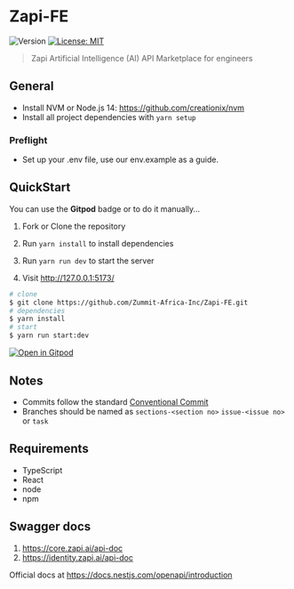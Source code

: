 # Zapi-FE
<p>
  <img alt="Version" src="https://img.shields.io/badge/version-0.1.0-blue.svg?cacheSeconds=2592000" />
  <a href="#" target="_blank">
    <img alt="License: MIT" src="https://img.shields.io/badge/License-MIT-yellow.svg" />
  </a>
</p>

> Zapi Artificial Intelligence (AI) API Marketplace for engineers

## General

- Install NVM or Node.js 14: https://github.com/creationix/nvm
- Install all project dependencies with `yarn setup`

### Preflight

- Set up your .env file, use our env.example as a guide.

## QuickStart

You can use the **Gitpod** badge or to do it manually...

1. Fork or Clone the repository

2. Run `yarn install` to install dependencies

3. Run `yarn run dev` to start the server

4. Visit http://127.0.0.1:5173/

```bash
# clone
$ git clone https://github.com/Zummit-Africa-Inc/Zapi-FE.git
# dependencies
$ yarn install
# start
$ yarn run start:dev
```



[circleci-image]: https://img.shields.io/circleci/build/github/nestjs/nest/master?token=abc123def456
[circleci-url]: https://circleci.com/gh/nestjs/nest

[![Open in Gitpod](https://gitpod.io/button/open-in-gitpod.svg)](https://gitpod.io/#https://github.com/Zummit-Africa-Inc/Zapi-FE)



## Notes

- Commits follow the standard [Conventional Commit](https://www.conventionalcommits.org/en/v1.0.0/)
- Branches should be named as `sections-<section no>` `issue-<issue no>` or `task`

## Requirements

- TypeScript
- React
- node
- npm



## Swagger docs

1. https://core.zapi.ai/api-doc
2. https://identity.zapi.ai/api-doc

Official docs at https://docs.nestjs.com/openapi/introduction

<!--## Test-->

<!--```bash
# unit tests
$ npm run test
# e2e tests
$ npm run test:e2e
# test coverage
$ npm run test:cov
```-->
